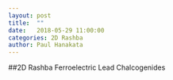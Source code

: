 ```yaml
---
layout: post
title:  ""
date:   2018-05-29 11:00:00
categories: 2D Rashba 
author: Paul Hanakata
---
```

##2D Rashba Ferroelectric Lead Chalcogenides
